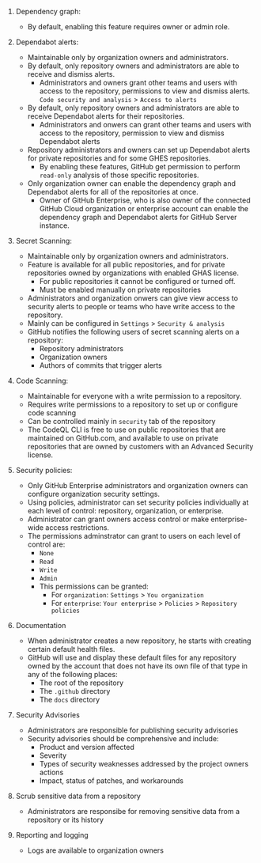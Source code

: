 1. Dependency graph:
    - By default, enabling this feature requires owner or admin role.


2. Dependabot alerts:
    - Maintainable only by organization owners and administrators.
    - By default, only repository owners and administrators are able to receive and dismiss alerts.
        - Administrators and owners grant other teams and users with access to the repository, permissions to view and dismiss alerts. `Code security and analysis` > `Access to alerts`
    - By default, only repository owners and administrators are able to receive Dependabot alerts for their repositories.
        - Administrators and onwers can grant other teams and users with access to the repository, permission to view and dismiss Dependabot alerts
    - Repository administrators and owners can set up Dependabot alerts for private repositories and for some GHES repositories. 
        - By enabling these features, GitHub get permission to perform `read-only` analysis of those specific repositories.
    - Only organization owner can enable the dependency graph and Dependabot alerts for all of the repositories at once.
        - Owner of GitHub Enterprise, who is also owner of the connected GitHub Cloud organization or enterprise account can enable the dependency graph and Dependabot alerts for GitHub Server instance.
    


3. Secret Scanning:
    - Maintainable only by organization owners and administrators.
    - Feature is available for all public repositories, and for private repositories owned by organizations with enabled GHAS license.
        - For public repositories it cannot be configured or turned off.
        - Must be enabled manually on private repositories
    - Administrators and organization onwers can give view access to security alerts to people or teams who have write access to the repository.
    - Mainly can be configured in `Settings` > `Security & analysis`
    - GitHub notifies the following users of secret scanning alerts on a repository:
        - Repository administrators
        - Organization owners
        - Authors of commits that trigger alerts


4. Code Scanning:
    - Maintainable for everyone with a write permission to a repository.
    - Requires write permissions to a repository to set up or configure code scanning
    - Can be controlled mainly in `security` tab of the repository
    - The CodeQL CLI is free to use on public repositories that are maintained on GitHub.com, and available to use on private repositories that are owned by customers with an Advanced Security license.


5. Security policies:
    - Only GitHub Enterprise administrators and organization owners can configure organization security settings.
    - Using policies, administrator can set security policies individually at each level of control: repository, organization, or enterprise.
    - Administrator can grant owners access control or make enterprise-wide access restrictions.
    - The permissions adminstrator can grant to users on each level of control are:
        - `None`
        - `Read`
        - `Write`
        - `Admin`
        - This permissions can be granted:
            - For `organization`: `Settings` > `You organization`
            - For `enterprise`: `Your enterprise` > `Policies` > `Repository policies`
    
    

6. Documentation
    - When administrator creates a new repository, he starts with creating certain default health files.
    - GitHub will use and display these default files for any repository owned by the account that does not have its own file of that type in any of the following places:
        - The root of the repository
        - The `.github` directory
        - The `docs` directory
    
7. Security Advisories
    - Administrators are responsible for publishing security advisories
    - Security advisories should be comprehensive and include:  
        - Product and version affected
        - Severity
        - Types of security weaknesses addressed by the project owners actions
        - Impact, status of patches, and workarounds
    

8. Scrub sensitive data from a repository
    - Administrators are responsibe for removing sensitive data from a repository or its history
    
9. Reporting and logging
    - Logs are available to organization owners